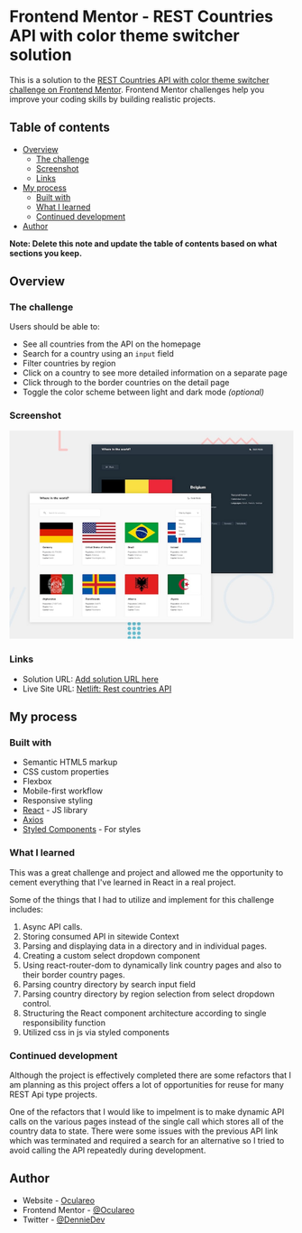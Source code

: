 # Frontend Mentor - REST Countries API with color theme switcher solution

This is a solution to the [REST Countries API with color theme switcher challenge on Frontend Mentor](https://www.frontendmentor.io/challenges/rest-countries-api-with-color-theme-switcher-5cacc469fec04111f7b848ca). Frontend Mentor challenges help you improve your coding skills by building realistic projects.

## Table of contents

- [Overview](#overview)
  - [The challenge](#the-challenge)
  - [Screenshot](#screenshot)
  - [Links](#links)
- [My process](#my-process)
  - [Built with](#built-with)
  - [What I learned](#what-i-learned)
  - [Continued development](#continued-development)
- [Author](#author)

**Note: Delete this note and update the table of contents based on what sections you keep.**

## Overview

### The challenge

Users should be able to:

- See all countries from the API on the homepage
- Search for a country using an `input` field
- Filter countries by region
- Click on a country to see more detailed information on a separate page
- Click through to the border countries on the detail page
- Toggle the color scheme between light and dark mode _(optional)_

### Screenshot

![](./design/desktop-preview.jpg)

### Links

- Solution URL: [Add solution URL here](https://your-solution-url.com)
- Live Site URL: [Netlift: Rest countries API](https://denniedev-react-countries-api.netlify.app/)

## My process

### Built with

- Semantic HTML5 markup
- CSS custom properties
- Flexbox
- Mobile-first workflow
- Responsive styling
- [React](https://reactjs.org/) - JS library
- [Axios](https://axios-http.com/)
- [Styled Components](https://styled-components.com/) - For styles

### What I learned

This was a great challenge and project and allowed me the opportunity to cement everything that I've learned in React in a real project.

Some of the things that I had to utilize and implement for this challenge includes:

1. Async API calls.
2. Storing consumed API in sitewide Context
3. Parsing and displaying data in a directory and in individual pages.
4. Creating a custom select dropdown component
5. Using react-router-dom to dynamically link country pages and also to their border country pages.
6. Parsing country directory by search input field
7. Parsing country directory by region selection from select dropdown control.
8. Structuring the React component architecture according to single responsibility function
9. Utilized css in js via styled components

### Continued development

Although the project is effectively completed there are some refactors that I am planning as this project offers a lot of opportunities for reuse
for many REST Api type projects.

One of the refactors that I would like to impelment is to make dynamic API calls on the various pages instead of the single call which stores all
of the country data to state. There were some issues with the previous API link which was terminated and required a search for an alternative so
I tried to avoid calling the API repeatedly during development.

## Author

- Website - [Oculareo](https://github.com/Oculareo)
- Frontend Mentor - [@Oculareo](https://www.frontendmentor.io/profile/Oculareo)
- Twitter - [@DennieDev](https://twitter.com/DennieDev)
